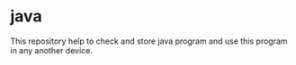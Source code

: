 # java
This repository help to check and store java program and use this program in any another device.
